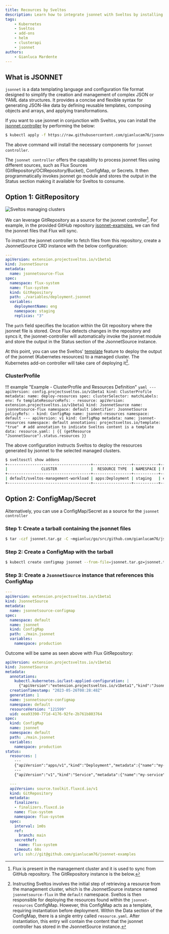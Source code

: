 ```yaml
---
title: Recources by Sveltos
description: Learn how to integrate jsonnet with Sveltos by installing the convenient jsonnet controller.
tags:
    - Kubernetes
    - Sveltos
    - add-ons
    - helm
    - clusterapi
    - jsonnet
authors:
    - Gianluca Mardente
---
```


##  What is JSONNET

`jsonnet` is a data templating language and configuration file format designed to simplify the creation and management of complex JSON or YAML data structures. It provides a concise and flexible syntax for generating JSON-like data by defining reusable templates, composing objects and arrays, and applying transformations.

If you want to use jsonnet in conjunction with Sveltos, you can install the [jsonnet controller](https://github.com/gianlucam76/jsonnet-controller) by performing the below:

```bash
$ kubectl apply -f https://raw.githubusercontent.com/gianlucam76/jsonnet-controller/main/manifest/manifest.yaml
```

The above command will install the necessary components for `jsonnet controller`.

The `jsonnet controller` offers the capability to process jsonnet files using different sources, such as Flux Sources (GitRepository/OCIRepository/Bucket), ConfigMap, or Secrets. It then programmatically invokes jsonnet go module and stores the output in the Status section making it available for Sveltos to consume.

## Option 1: GitRepository

![Sveltos managing clusters](../assets/flux-jsonnet-sveltos.png)

We can leverage GitRepository as a source for the jsonnet controller[^1]. For example, in the provided GitHub repository [jsonnet-examples](https://github.com/gianlucam76/jsonnet-examples), we can find the jsonnet files that Flux will sync.

To instruct the jsonnet controller to fetch files from this repository, create a JsonnetSource CRD instance with the below configuration:

```yaml
---
apiVersion: extension.projectsveltos.io/v1beta1
kind: JsonnetSource
metadata:
  name: jsonnetsource-flux
spec:
  namespace: flux-system
  name: flux-system
  kind: GitRepository
  path: ./variables/deployment.jsonnet
  variables:
    deploymentName: eng
    namespace: staging
    replicas: "3"
```

The `path` field specifies the location within the Git repository where the jsonnet file is stored. Once Flux detects changes in the repository and syncs it, the jsonnet-controller will automatically invoke the jsonnet module and store the output in the Status section of the JsonnetSource instance.

At this point, you can use the Sveltos' [template](template_generic_examples.md) feature to deploy the output of the jsonnet (Kubernetes resources) to a managed cluster. The Kubernetes add-on controller will take care of deploying it[^2].

### ClusterProfile
!!! example "Example - ClusterProfile and Resources Definition"
    ```yaml
    ---
    apiVersion: config.projectsveltos.io/v1beta1
    kind: ClusterProfile
    metadata:
      name: deploy-resources
    spec:
      clusterSelector:
        matchLabels:
          env: fv
      templateResourceRefs:
      - resource:
          apiVersion: extension.projectsveltos.io/v1beta1
          kind: JsonnetSource
          name: jsonnetsource-flux
          namespace: default
        identifier: JsonnetSource
      policyRefs:
      - kind: ConfigMap
        name: jsonnet-resources
        namespace: default
    ---
    apiVersion: v1
    kind: ConfigMap
    metadata:
      name: jsonnet-resources
      namespace: default
      annotations:
        projectsveltos.io/template: "true"  # add annotation to indicate Sveltos content is a template
    data:
      resource.yaml: |
        {{ (getResource "JsonnetSource").status.resources }}
    ```

The above configuration instructs Sveltos to deploy the resources generated by jsonnet to the selected managed clusters.

```bash
$ sveltosctl show addons 
+-------------------------------------+-----------------+-----------+------+---------+-------------------------------+------------------+
|               CLUSTER               |  RESOURCE TYPE  | NAMESPACE | NAME | VERSION |             TIME              | CLUSTER PROFILES |
+-------------------------------------+-----------------+-----------+------+---------+-------------------------------+------------------+
| default/sveltos-management-workload | apps:Deployment | staging   | eng  | N/A     | 2023-05-26 00:24:57 -0700 PDT | deploy-resources |
+-------------------------------------+-----------------+-----------+------+---------+-------------------------------+------------------+
```

## Option 2: ConfigMap/Secret

Alternatively, you can use a ConfigMap/Secret as a source for the `jsonnet controller`

### Step 1: Create a tarball containing the jsonnet files

```bash
$ tar -czf jsonnet.tar.gz -C ~mgianluc/go/src/github.com/gianlucam76/jsonnet-examples/multiple-files .
```

### Step 2: Create a ConfigMap with the tarball

```bash
$ kubectl create configmap jsonnet --from-file=jsonnet.tar.gz=jsonnet.tar.gz
```

### Step 3: Create a `JsonnetSource` instance that references this ConfigMap

```yaml
---
apiVersion: extension.projectsveltos.io/v1beta1
kind: JsonnetSource
metadata:
  name: jsonnetsource-configmap
spec:
  namespace: default
  name: jsonnet
  kind: ConfigMap
  path: ./main.jsonnet
  variables:
    namespace: production
```

Outcome will be same as seen above with Flux GitRepository:

```yaml
apiVersion: extension.projectsveltos.io/v1beta1
kind: JsonnetSource
metadata:
  annotations:
    kubectl.kubernetes.io/last-applied-configuration: |
      {"apiVersion":"extension.projectsveltos.io/v1beta1","kind":"JsonnetSource","metadata":{"annotations":{},"name":"jsonnetsource-configmap","namespace":"default"},"spec":{"kind":"ConfigMap","name":"jsonnet","namespace":"default","path":"./main.jsonnet","variables":{"namespace":"production"}}}
  creationTimestamp: "2023-05-26T08:28:48Z"
  generation: 1
  name: jsonnetsource-configmap
  namespace: default
  resourceVersion: "121599"
  uid: eea93390-771d-4176-92fe-2b761b803764
spec:
  kind: ConfigMap
  name: jsonnet
  namespace: default
  path: ./main.jsonnet
  variables:
    namespace: production
status:
  resources: |
    ---
    {"apiVersion":"apps/v1","kind":"Deployment","metadata":{"name":"my-deployment","namespace":"production"},"spec":{"replicas":3,"selector":{"matchLabels":{"app":"my-app"}},"template":{"metadata":{"labels":{"app":"my-app"}},"spec":{"containers":[{"image":"my-image:latest","name":"my-container","ports":[{"containerPort":8080}]}]}}}}
    ---
    {"apiVersion":"v1","kind":"Service","metadata":{"name":"my-service","namespace":"production"},"spec":{"ports":[{"port":80,"protocol":"TCP","targetPort":8080}],"selector":{"app":"my-app"},"type":"LoadBalancer"}}
```

[^2]: Instructing Sveltos involves the initial step of retrieving a resource from the management cluster, which is the JsonnetSource instance named `jsonnetsource-flux` in the `default` namespace. Sveltos is then responsible for deploying the resources found within the `jsonnet-resources` ConfigMap. However, this ConfigMap acts as a template, requiring instantiation before deployment. Within the Data section of the ConfigMap, there is a single entry called `resource.yaml`. After instantiation, this entry will contain the content that the jsonnet controller has stored in the JsonnetSource instance.
[^1]: Flux is present in the management cluster and it is used to sync from GitHub repository. The GitRepository instance is the below.

```yaml
  ---
  apiVersion: source.toolkit.fluxcd.io/v1
  kind: GitRepository
  metadata:
    finalizers:
    - finalizers.fluxcd.io
    name: flux-system
    namespace: flux-system
  spec:
    interval: 1m0s
    ref:
      branch: main
    secretRef:
      name: flux-system
    timeout: 60s
    url: ssh://git@github.com/gianlucam76/jsonnet-examples
```
